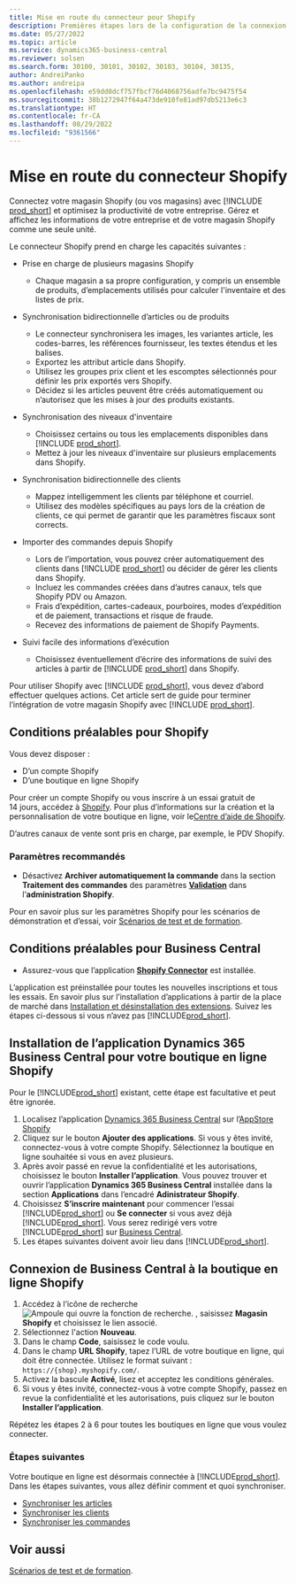 ```yaml
---
title: Mise en route du connecteur pour Shopify
description: Premières étapes lors de la configuration de la connexion entre Business Central et Shopify
ms.date: 05/27/2022
ms.topic: article
ms.service: dynamics365-business-central
ms.reviewer: solsen
ms.search.form: 30100, 30101, 30102, 30103, 30104, 30135,
author: AndreiPanko
ms.author: andreipa
ms.openlocfilehash: e59dd0dcf757fbcf76d4068756adfe7bc9475f54
ms.sourcegitcommit: 38b1272947f64a473de910fe81ad97db5213e6c3
ms.translationtype: HT
ms.contentlocale: fr-CA
ms.lasthandoff: 08/29/2022
ms.locfileid: "9361566"
---
```

# <a name="get-started-with-the-shopify-connector"></a>Mise en route du connecteur Shopify

Connectez votre magasin Shopify (ou vos magasins) avec [!INCLUDE [prod_short](../includes/prod_short.md)] et optimisez la productivité de votre entreprise. Gérez et affichez les informations de votre entreprise et de votre magasin Shopify comme une seule unité. 

Le connecteur Shopify prend en charge les capacités suivantes :

- Prise en charge de plusieurs magasins Shopify  

  - Chaque magasin a sa propre configuration, y compris un ensemble de produits, d’emplacements utilisés pour calculer l'inventaire et des listes de prix.  
- Synchronisation bidirectionnelle d’articles ou de produits  

  - Le connecteur synchronisera les images, les variantes article, les codes-barres, les références fournisseur, les textes étendus et les balises.  
  -    Exportez les attribut article dans Shopify.  
  -    Utilisez les groupes prix client et les escomptes sélectionnés pour définir les prix exportés vers Shopify.  
  -    Décidez si les articles peuvent être créés automatiquement ou n’autorisez que les mises à jour des produits existants.  
- Synchronisation des niveaux d'inventaire  

  -    Choisissez certains ou tous les emplacements disponibles dans [!INCLUDE [prod_short](../includes/prod_short.md)].  
  -    Mettez à jour les niveaux d'inventaire sur plusieurs emplacements dans Shopify.  
- Synchronisation bidirectionnelle des clients  

  -    Mappez intelligemment les clients par téléphone et courriel.  
  -    Utilisez des modèles spécifiques au pays lors de la création de clients, ce qui permet de garantir que les paramètres fiscaux sont corrects.  
- Importer des commandes depuis Shopify  

  -    Lors de l’importation, vous pouvez créer automatiquement des clients dans [!INCLUDE [prod_short](../includes/prod_short.md)] ou décider de gérer les clients dans Shopify.  
  -    Incluez les commandes créées dans d’autres canaux, tels que Shopify PDV ou Amazon.  
  -    Frais d’expédition, cartes-cadeaux, pourboires, modes d’expédition et de paiement, transactions et risque de fraude.  
  - Recevez des informations de paiement de Shopify Payments.  
- Suivi facile des informations d’exécution  

  -    Choisissez éventuellement d’écrire des informations de suivi des articles à partir de [!INCLUDE [prod_short](../includes/prod_short.md)] dans Shopify.  

Pour utiliser Shopify avec [!INCLUDE [prod_short](../includes/prod_short.md)], vous devez d’abord effectuer quelques actions. Cet article sert de guide pour terminer l’intégration de votre magasin Shopify avec [!INCLUDE [prod_short](../includes/prod_short.md)].

## <a name="prerequisites-for-shopify"></a>Conditions préalables pour Shopify

Vous devez disposer :

- D’un compte Shopify
- D’une boutique en ligne Shopify

Pour créer un compte Shopify ou vous inscrire à un essai gratuit de 14 jours, accédez à [Shopify](https://www.shopify.com/). Pour plus d’informations sur la création et la personnalisation de votre boutique en ligne, voir le[Centre d’aide de Shopify](https://help.shopify.com/).
  
D’autres canaux de vente sont pris en charge, par exemple, le PDV Shopify.

### <a name="recommended-settings"></a>Paramètres recommandés

- Désactivez **Archiver automatiquement la commande** dans la section **Traitement des commandes** des paramètres [**Validation**](https://www.shopify.com/admin/settings/checkout) dans l’**administration Shopify**.

Pour en savoir plus sur les paramètres Shopify pour les scénarios de démonstration et d’essai, voir [Scénarios de test et de formation](/dynamics365/business-central/dev-itpro/administration/admin-shopify-connector#preparation).

## <a name="prerequisites-for-business-central"></a>Conditions préalables pour Business Central

- Assurez-vous que l’application **[Shopify Connector](https://go.microsoft.com/fwlink/?linkid=2196238)** est installée.

L’application est préinstallée pour toutes les nouvelles inscriptions et tous les essais. En savoir plus sur l’installation d’applications à partir de la place de marché dans [Installation et désinstallation des extensions](../ui-extensions-install-uninstall.md#install). Suivez les étapes ci-dessous si vous n’avez pas [!INCLUDE[prod_short](../includes/prod_short.md)].

## <a name="installing-the-dynamics-365-business-central-app-to-your-shopify-online-store"></a>Installation de l’application **Dynamics 365 Business Central** pour votre boutique en ligne Shopify

Pour le [!INCLUDE[prod_short](../includes/prod_short.md)] existant, cette étape est facultative et peut être ignorée.

1. Localisez l’application [Dynamics 365 Business Central](https://apps.shopify.com/dynamics-365-business-central) sur l’[AppStore Shopify](https://apps.shopify.com/)
2. Cliquez sur le bouton **Ajouter des applications**. Si vous y êtes invité, connectez-vous à votre compte Shopify. Sélectionnez la boutique en ligne souhaitée si vous en avez plusieurs.
3. Après avoir passé en revue la confidentialité et les autorisations, choisissez le bouton **Installer l’application**.
  Vous pouvez trouver et ouvrir l’application **Dynamics 365 Business Central** installée dans la section **Applications** dans l’encadré **Adinistrateur Shopify**.
4. Choisissez **S’inscrire maintenant** pour commencer l’essai [!INCLUDE[prod_short](../includes/prod_short.md)] ou **Se connecter** si vous avez déjà [!INCLUDE[prod_short](../includes/prod_short.md)]. Vous serez redirigé vers votre [!INCLUDE[prod_short](../includes/prod_short.md)] sur [Business Central](https://businesscentral.dynamics.com).
5. Les étapes suivantes doivent avoir lieu dans [!INCLUDE[prod_short](../includes/prod_short.md)].

## <a name="connecting-business-central-to-the-shopify-online-store"></a>Connexion de Business Central à la boutique en ligne Shopify

1. Accédez à l’icône de recherche ![Ampoule qui ouvre la fonction de recherche.](../media/ui-search/search_small.png "Dites-moi ce que vous voulez faire") , saisissez **Magasin Shopify** et choisissez le lien associé.
2. Sélectionnez l'action **Nouveau**.  
3. Dans le champ **Code**, saisissez le code voulu.  
4. Dans le champ **URL Shopify**, tapez l’URL de votre boutique en ligne, qui doit être connectée. Utilisez le format suivant : `https://{shop}.myshopify.com/`.
5. Activez la bascule **Activé**, lisez et acceptez les conditions générales.
6. Si vous y êtes invité, connectez-vous à votre compte Shopify, passez en revue la confidentialité et les autorisations, puis cliquez sur le bouton **Installer l’application**.

Répétez les étapes 2 à 6 pour toutes les boutiques en ligne que vous voulez connecter.

### <a name="next-steps"></a>Étapes suivantes

Votre boutique en ligne est désormais connectée à [!INCLUDE[prod_short](../includes/prod_short.md)]. Dans les étapes suivantes, vous allez définir comment et quoi synchroniser.

- [Synchroniser les articles](synchronize-items.md)
- [Synchroniser les clients](synchronize-customers.md)
- [Synchroniser les commandes](synchronize-orders.md)

## <a name="see-also"></a>Voir aussi

[Scénarios de test et de formation](/dynamics365/business-central/dev-itpro/administration/admin-shopify-connector).

